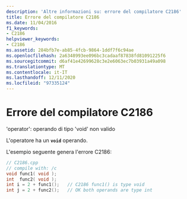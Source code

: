 ```yaml
---
description: 'Altre informazioni su: errore del compilatore C2186'
title: Errore del compilatore C2186
ms.date: 11/04/2016
f1_keywords:
- C2186
helpviewer_keywords:
- C2186
ms.assetid: 284bfb7e-ab85-4fcb-9864-1ddf7f6c94ae
ms.openlocfilehash: 2a6348993ee096bc3cadaaf87838fd81091225f6
ms.sourcegitcommit: d6af41e42699628c3e2e6063ec7b03931a49a098
ms.translationtype: MT
ms.contentlocale: it-IT
ms.lasthandoff: 12/11/2020
ms.locfileid: "97335124"
---
```

# <a name="compiler-error-c2186"></a>Errore del compilatore C2186

'operator': operando di tipo 'void' non valido

L'operatore ha un **`void`** operando.

L'esempio seguente genera l'errore C2186:

```cpp
// C2186.cpp
// compile with: /c
void func1( void );
int  func2( void );
int i = 2 + func1();   // C2186 func1() is type void
int j = 2 + func2();   // OK both operands are type int
```
